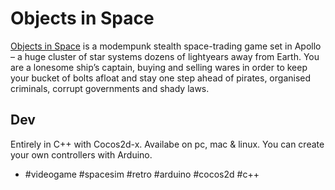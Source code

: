 # Objects in Space
[Objects in Space](http://objectsgame.com/) is a modempunk stealth space-trading game set in Apollo – a huge cluster of star systems dozens of lightyears away from Earth.
You are a lonesome ship’s captain, buying and selling wares in order to keep your bucket of bolts afloat and stay one step ahead of pirates, organised criminals, corrupt governments and shady laws.
## Dev
Entirely in C++ with Cocos2d-x.
Availabe on pc, mac & linux.
You can create your own controllers with Arduino.

- #videogame #spacesim #retro #arduino #cocos2d #c++


